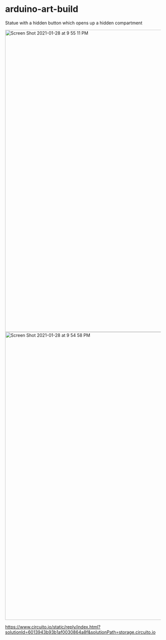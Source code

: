 # arduino-art-build
Statue with a hidden button which opens up a hidden compartment

<img width="976" alt="Screen Shot 2021-01-28 at 9 55 11 PM" src="https://user-images.githubusercontent.com/136573/106237392-96160d80-61b3-11eb-84cf-ec3ee74958d7.png">
<img width="930" alt="Screen Shot 2021-01-28 at 9 54 58 PM" src="https://user-images.githubusercontent.com/136573/106237395-97473a80-61b3-11eb-9845-db1f56a2c393.png">



https://www.circuito.io/static/reply/index.html?solutionId=6013943b93b1af0030864a8f&solutionPath=storage.circuito.io
